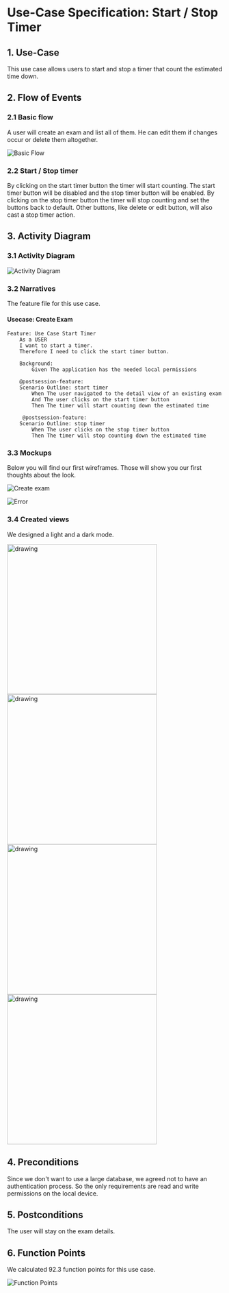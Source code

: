 # Use-Case Specification: Start / Stop Timer

## 1. Use-Case
This use case allows users to start and stop a timer that count the estimated time down.

## 2. Flow of Events
### 2.1 Basic flow
A user will create an exam and list all of them. He can edit them if changes occur or delete them altogether.

![Basic Flow](https://github.com/nEXam-App/nEXam-doc/blob/main/diagrams/basic%20flow.jpg)

### 2.2 Start / Stop timer
By clicking on the start timer button the timer will start counting. The start timer button will be disabled and the stop timer button will be enabled. By clicking on the stop timer button the timer will stop counting and set the buttons back to default. 
Other buttons, like delete or edit button, will also cast a stop timer action.

## 3. Activity Diagram
### 3.1 Activity Diagram
![Activity Diagram](https://github.com/nEXam-App/nEXam-doc/blob/bc15f070dcdfbce8f52901afdc50dbbf4994b986/diagrams/activity%20diagram/nEXam-activity%20diagram%20(start%20stop%20timer).jpg)

### 3.2 Narratives
The feature file for this use case.
#### Usecase: Create Exam
```Gherkin
Feature: Use Case Start Timer
    As a USER 
    I want to start a timer.
    Therefore I need to click the start timer button.

    Background:
        Given The application has the needed local permissions

    @postsession-feature:
    Scenario Outline: start timer
        When The user navigated to the detail view of an existing exam
        And The user clicks on the start timer button
        Then The timer will start counting down the estimated time 

     @postsession-feature:
    Scenario Outline: stop timer
        When The user clicks on the stop timer button
        Then The timer will stop counting down the estimated time
```

### 3.3 Mockups

Below you will find our first wireframes. Those will show you our first thoughts about the look.

![Create exam](https://github.com/nEXam-App/nEXam-doc/blob/main/wireframes/create%20edit%20exam.PNG)

![Error](https://github.com/nEXam-App/nEXam-doc/blob/main/wireframes/error.PNG)

### 3.4 Created views

We designed a light and a dark mode.

<img src="https://github.com/nEXam-App/nEXam-doc/blob/main/wireframes/timerStarted_light.png" alt="drawing" width="350"/>
<img src="https://github.com/nEXam-App/nEXam-doc/blob/main/wireframes/timerStopped_light.png" alt="drawing" width="350"/>
<img src="https://github.com/nEXam-App/nEXam-doc/blob/main/wireframes/timerStarted_dark.png" alt="drawing" width="350"/>
<img src="https://github.com/nEXam-App/nEXam-doc/blob/main/wireframes/timerStarted_dark.png" alt="drawing" width="350"/>

## 4. Preconditions

Since we don't want to use a large database, we agreed not to have an authentication process. So the only requirements are read and write permissions on the local device.

## 5. Postconditions
The user will stay on the exam details.

## 6. Function Points
We calculated 92.3 function points for this use case.

![Function Points](https://github.com/nEXam-App/nEXam-doc/blob/bc15f070dcdfbce8f52901afdc50dbbf4994b986/diagrams/FP/FPSetExamFinished.PNG)
